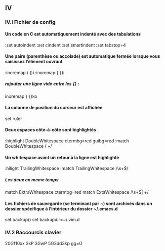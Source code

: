 ## IV

### IV.I Fichier de config

#### Un code en C est automatiquement indenté avec des tabulations
:set autoindent
:set cindent
:set smartindent
:set tabstop=4

#### Une paire (parenthèse ou accolade) est automatique fermée lorsque vous saisissez l’élément ouvrant
:inoremap ( ()<Esc>i
:inoremap { {}<Esc>i
##### rajouter une ligne vide entre les {} :
inoremap { {<CR><BS>}<Esc>ko

#### La colonne de position du curseur est affichée
set ruler

#### Deux espaces côte-à-côte sont highlightés
:highlight DoubleWhitespace ctermbg=red guibg=red
:match DoubleWhitespace /  \+/

#### Un whitespace avant un retour à la ligne est highlighté
:hilight TrailingWhitespace
:match TrailingWhitespace /\s\+$/
##### Les deux en meme temps
match ExtraWhitespace ctermbg=red
match ExtaWhitespace /\s\+$\|  \+/

#### Les fichiers de sauvegarde (se terminant par ~) sont archivés dans un dossier spécifique à l’intérieur du dossier ~/.emacs.d
set backup()
set backupdir=~/.vim.d

### IV.2 Raccourcis clavier
20Gf<espace>10xx
3kP
3GwP
5G3dd3kp
<fn><F1>
gg=G
